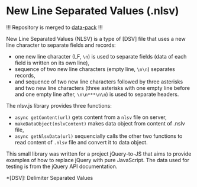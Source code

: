 # New Line Separated Values (.nlsv)

!!! Repository is merged to [data-pack](https://github.com/re-pesk/data-pack) !!!

New Line Separated Values (NLSV) is a type of [DSV] file that uses a new line character to separate fields and records:

* one new line  character (LF, `\n`) is used to separate fields (data of each field is written on its own line),
* sequence of two new line characters (empty line, `\n\n`) separates records,
* and sequence of two new line characters followed by three asterisks and two new line characters (three asterisks with one empty line before and one empty line after, `\n\n***\n\n`) is used to separate headers.

The nlsv.js library provides three functions:

* `async getContent(url)` gets content from a `nlsv` file on server,
* `makeDataObject(nslvContent)` makes data object from content of .nslv file,
* `async getNlsvData(url)` sequencially calls the other two functions to read content of `.nlsv` file and convert it to data object.

This small library was written for a project jQuery-to-JS that aims to provide examples of how to replace jQuery with pure JavaScript. The data used for testing is from the jQuery API documentation.

*[DSV]: Delimiter Separated Values
